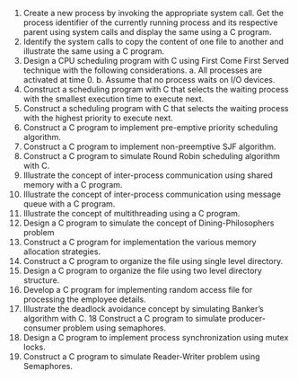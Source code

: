 1. Create a new process by invoking the appropriate system call. Get the process identifier of the 
currently running process and its respective parent using system calls and display the same 
using a C program. 
2. Identify the system calls to copy the content of one file to another and illustrate the same using 
a C program.
3. Design a CPU scheduling program with C using First Come First Served technique with the 
following considerations. 
a. All processes are activated at time 0. 
b. Assume that no process waits on I/O devices.
4. Construct a scheduling program with C that selects the waiting process with the smallest 
execution time to execute next. 
5. Construct a scheduling program with C that selects the waiting process with the highest 
priority to execute next. 
6. Construct a C program to implement pre-emptive priority scheduling algorithm. 
7. Construct a C program to implement non-preemptive SJF algorithm. 
8. Construct a C program to simulate Round Robin scheduling algorithm with C. 
9. Illustrate the concept of inter-process communication using shared memory with a C program. 
10. Illustrate the concept of inter-process communication using message queue with a C 
program. 
11. Illustrate the concept of multithreading using a C program. 
12. Design a C program to simulate the concept of Dining-Philosophers problem
13. Construct a C program for implementation the various memory allocation strategies. 
14. Construct a C program to organize the file using single level directory. 
15. Design a C program to organize the file using two level directory structure. 
16. Develop a C program for implementing random access file for processing the employee 
details.
17. Illustrate the deadlock avoidance concept by simulating Banker’s algorithm with C. 
18 Construct a C program to simulate producer-consumer problem using semaphores. 
19. Design a C program to implement process synchronization using mutex locks. 
20. Construct a C program to simulate Reader-Writer problem using Semaphores. 
